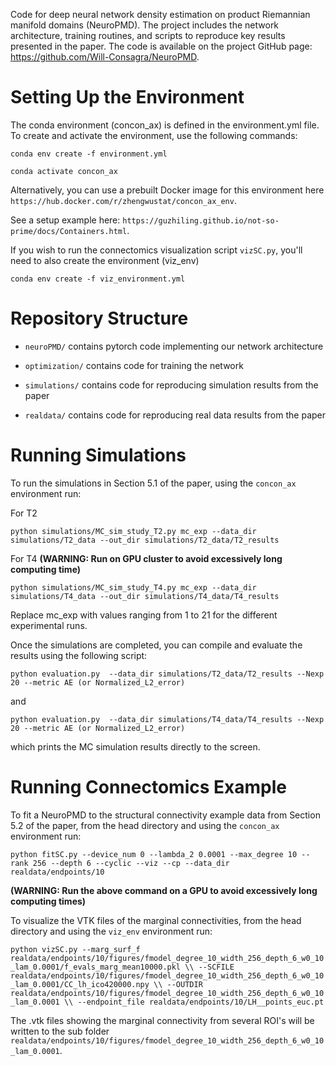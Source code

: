 Code for deep neural network density estimation on product Riemannian manifold domains (NeuroPMD). 
The project includes the network architecture, training routines, and scripts to reproduce key results presented in the paper. 
The code is available on the project GitHub page: https://github.com/Will-Consagra/NeuroPMD.

# Setting Up the Environment

The conda environment (concon_ax) is defined in the environment.yml file. To create and activate the environment, use the following commands:

`conda env create -f environment.yml` 

`conda activate concon_ax`

Alternatively, you can use a prebuilt Docker image for this environment here `https://hub.docker.com/r/zhengwustat/concon_ax_env`. 

See a setup example here: `https://guzhiling.github.io/not-so-prime/docs/Containers.html`.

If you wish to run the connectomics visualization script `vizSC.py`, you'll need to also create the environment (viz_env)

`conda env create -f viz_environment.yml` 

# Repository Structure

- `neuroPMD/` contains pytorch code implementing our network architecture

- `optimization/` contains code for training the network 

- `simulations/` contains code for reproducing simulation results from the paper 

- `realdata/` contains code for reproducing real data results from the paper 

# Running Simulations

To run the simulations in Section 5.1 of the paper, using the `concon_ax` environment run:

For T2

`python simulations/MC_sim_study_T2.py mc_exp --data_dir simulations/T2_data --out_dir simulations/T2_data/T2_results`

For T4 **(WARNING: Run on GPU cluster to avoid excessively long computing time)**

`python simulations/MC_sim_study_T4.py mc_exp --data_dir simulations/T4_data --out_dir simulations/T4_data/T4_results`

Replace mc_exp with values ranging from 1 to 21 for the different experimental runs.

Once the simulations are completed, you can compile and evaluate the results using the following script:

`python evaluation.py  --data_dir simulations/T2_data/T2_results --Nexp 20 --metric AE (or Normalized_L2_error)`

and 

`python evaluation.py  --data_dir simulations/T4_data/T4_results --Nexp 20 --metric AE (or Normalized_L2_error)`

which prints the MC simulation results directly to the screen. 

# Running Connectomics Example 

To fit a NeuroPMD to the structural connectivity example data from Section 5.2 of the paper, from the head directory and using the `concon_ax` environment run:

`python fitSC.py --device_num 0 --lambda_2 0.0001 --max_degree 10 --rank 256 --depth 6 --cyclic --viz --cp --data_dir realdata/endpoints/10`

**(WARNING: Run the above command on a GPU to avoid excessively long computing times)**

To visualize the VTK files of the marginal connectivities, from the head directory and using the `viz_env` environment run:

`python vizSC.py --marg_surf_f realdata/endpoints/10/figures/fmodel_degree_10_width_256_depth_6_w0_10_lam_0.0001/f_evals_marg_mean10000.pkl \\
				--SCFILE realdata/endpoints/10/figures/fmodel_degree_10_width_256_depth_6_w0_10_lam_0.0001/CC_lh_ico420000.npy \\
				--OUTDIR realdata/endpoints/10/figures/fmodel_degree_10_width_256_depth_6_w0_10_lam_0.0001 \\
				--endpoint_file realdata/endpoints/10/LH__points_euc.pt
`

The .vtk files showing the marginal connectivity from several ROI's will be written to the sub folder `realdata/endpoints/10/figures/fmodel_degree_10_width_256_depth_6_w0_10_lam_0.0001`.

